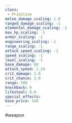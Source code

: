 ```yaml
---
class: 
 - Primitive
melee_damage_scaling: 1.0
ranged_damage_scaling: -1
elemental_damage_scaling: -1
max_hp_scaling: -1
armor_scaling: -1
engineering_scaling: -1
range_scaling: -1
attack_speed_scaling: -1
speed_scaling: -1
level_scaling: -1
base_damage: 60
attack_speed: 1.24
crit_damage: 2.0
crit_chance: 3.0
range: 500
knockback: 0
lifesteal: 0.0
special_effects: 
base_price: 149
---
```

#weapon